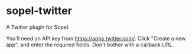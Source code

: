 # sopel-twitter

A Twitter plugin for Sopel.

You'll need an API key from https://apps.twitter.com/. Click "Create a new
app", and enter the required fields. Don't bother with a callback URL.
